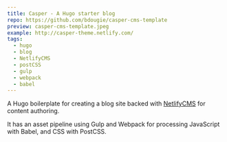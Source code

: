 ```yaml
---
title: Casper - A Hugo starter blog
repo: https://github.com/bdougie/casper-cms-template
preview: casper-cms-template.jpeg
example: http://casper-theme.netlify.com/
tags:
  - hugo
  - blog
  - NetlifyCMS
  - postCSS
  - gulp
  - webpack
  - babel
---
```


A Hugo boilerplate for creating a blog site backed with [NetlifyCMS](https://www.netlifycms.org) for content authoring.

It has an asset pipeline using Gulp and Webpack for processing JavaScript with Babel, and CSS with PostCSS.
